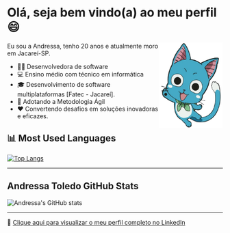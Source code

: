 
# Olá, seja bem vindo(a) ao meu perfil 😄

<div>
  <img align="right" width="150" height="200" src="https://github.com/andressatoledo/perfil/blob/main/imagens/blueperfil.png">

  Eu sou a Andressa, tenho 20 anos e atualmente moro em Jacareí-SP.
  
  - 👩‍💻 Desenvolvedora de software
  - 💻 Ensino médio com técnico em informática
  - 🎓 Desenvolvimento de software multiplataformas [Fatec - Jacareí].
  - 🎯 Adotando a Metodologia Ágil
  - ❤︎  Convertendo desafios em soluções inovadoras e eficazes.
</div>

## 📊 Most Used Languages

[![Top Langs](https://github-readme-stats.vercel.app/api/top-langs/?username=andressatoledo&layout=compact)](https://github.com/anuraghazra/github-readme-stats)

---

## Andressa Toledo GitHub Stats

![Andressa's GitHub stats](https://github-readme-stats.vercel.app/api?username=andressatoledo&show_icons=true&theme=radical)

---

🔗 [Clique aqui para visualizar o meu perfil completo no LinkedIn](https://www.linkedin.com/in/andressa-toledo/)
